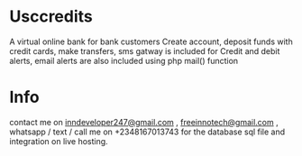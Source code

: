 # Usccredits
A virtual online bank for bank customers Create account, deposit funds with credit cards, make transfers, sms gatway is included for Credit and debit alerts, email alerts are also included using php mail() function
# Info
contact me on inndeveloper247@gmail.com , freeinnotech@gmail.com , whatsapp / text / call me on +2348167013743 for the database sql file and integration on live hosting.
